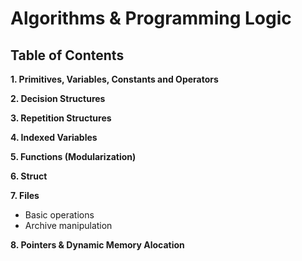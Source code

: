 # Algorithms & Programming Logic

## Table of Contents

**1. Primitives, Variables, Constants and Operators**

**2. Decision Structures**

**3. Repetition Structures**

**4. Indexed Variables**

**5. Functions (Modularization)**

**6. Struct**

**7. Files**
- Basic operations
- Archive manipulation 

**8. Pointers & Dynamic Memory Alocation**


